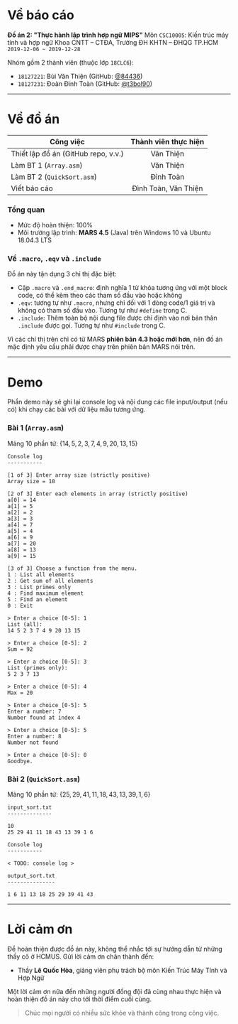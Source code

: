 # Về báo cáo

**Đồ án 2: "Thực hành lập trình hợp ngữ MIPS"**
Môn `CSC10005`: Kiến trúc máy tính và hợp ngữ
Khoa CNTT – CTĐA, Trường ĐH KHTN – ĐHQG TP.HCM
`2019-12-06 ~ 2019-12-28`

Nhóm gồm 2 thành viên (thuộc lớp `18CLC6`):

-   `18127221`: Bùi Văn Thiện (GitHub: [@84436](https://github.com/84436))
-   `18127231`: Đoàn Đình Toàn (GitHub: [@t3bol90](https://github.com/t3bol90))



---



# Về đồ án

| Công việc                           | Thành viên thực hiện |
| ----------------------------------- | :------------------: |
| Thiết lập đồ án (GitHub repo, v.v.) |      Văn Thiện       |
| Làm BT 1 (`Array.asm`)              |      Văn Thiện       |
| Làm BT 2 (`QuickSort.asm`)          |      Đình Toàn       |
| Viết báo cáo                        | Đình Toàn, Văn Thiện |



### Tổng quan

-   Mức độ hoàn thiện: 100%
-   Môi trường lập trình: **MARS 4.5** (Java) trên Windows 10 và Ubuntu 18.04.3 LTS



### Về `.macro`, `.eqv` và `.include`

Đồ án này tận dụng 3 chỉ thị đặc biệt:

-   Cặp `.macro` và `.end_macro`: định nghĩa 1 từ khóa tương ứng với một block code, có thể kèm theo các tham số đầu vào hoặc không
-   `.eqv`: tương tự như `.macro`, nhưng chỉ đối với 1 dòng code/1 giá trị và không có tham số đầu vào. Tương tự như `#define` trong C.
-   `.include`: Thêm toàn bộ nội dung file được chỉ định vào nơi bản thân `.include` được gọi. Tương tự như `#include` trong C.

Vì các chỉ thị trên chỉ có từ MARS **phiên bản 4.3 hoặc mới hơn**, nên đồ án mặc định yêu cầu phải được chạy trên phiên bản MARS nói trên.



---



# Demo

Phần demo này sẽ ghi lại console log và nội dung các file input/output (nếu có) khi chạy các bài với dữ liệu mẫu tương ứng.



### Bài 1 (`Array.asm`)

Mảng 10 phần tử: $\{ 14, 5, 2, 3, 7, 4, 9, 20, 13, 15 \}$


```
Console log
-----------

[1 of 3] Enter array size (strictly positive)
Array size = 10

[2 of 3] Enter each elements in array (strictly positive)
a[0] = 14
a[1] = 5
a[2] = 2
a[3] = 3
a[4] = 7
a[5] = 4
a[6] = 9
a[7] = 20
a[8] = 13
a[9] = 15

[3 of 3] Choose a function from the menu.
1 : List all elements
2 : Get sum of all elements
3 : List primes only
4 : Find maximum element
5 : Find an element
0 : Exit

> Enter a choice [0-5]: 1
List (all):
14 5 2 3 7 4 9 20 13 15

> Enter a choice [0-5]: 2
Sum = 92

> Enter a choice [0-5]: 3
List (primes only):
5 2 3 7 13

> Enter a choice [0-5]: 4
Max = 20

> Enter a choice [0-5]: 5
Enter a number: 7
Number found at index 4

> Enter a choice [0-5]: 5
Enter a number: 8
Number not found

> Enter a choice [0-5]: 0
Goodbye.
```



### Bài 2 (`QuickSort.asm`)

Mảng 10 phần tử: $\{ 25, 29, 41, 11, 18, 43, 13, 39, 1, 6 \}$

```
input_sort.txt
--------------

10
25 29 41 11 18 43 13 39 1 6
```

```
Console log
-----------

< TODO: console log >
```

```
output_sort.txt
---------------

1 6 11 13 18 25 29 39 41 43 
```



---



# Lời cảm ơn
Để hoàn thiện được đồ án này, không thể nhắc tới sự hướng dẫn từ những thầy cô ở HCMUS. Gửi lời cảm ơn chân thành đến:

-   Thầy **Lê Quốc Hòa**, giảng viên phụ trách bộ môn Kiến Trúc Máy Tính và Hợp Ngữ

Một lời cảm ơn nữa đến những người đồng đội đã cùng nhau thực hiện và hoàn thiện đồ án này cho tới thời điểm cuối cùng.

> Chúc mọi người có nhiều sức khỏe và thành công trong công việc.

